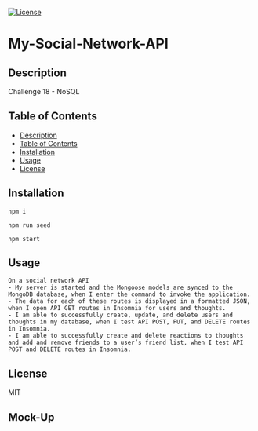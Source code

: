 [![License](https://img.shields.io/badge/License-MIT-ff69b4.svg)](https://opensource.org/licenses/MIT)

# My-Social-Network-API



## Description
Challenge 18 - NoSQL


## Table of Contents 

  - [Description](#description)
  - [Table of Contents](#table-of-contents)
  - [Installation](#installation)
  - [Usage](#usage)
  - [License](#license)




## Installation
```
npm i

npm run seed

npm start

```

## Usage
```
On a social network API
- My server is started and the Mongoose models are synced to the MongoDB database, when I enter the command to invoke the application.
- The data for each of these routes is displayed in a formatted JSON, when I open API GET routes in Insomnia for users and thoughts.
- I am able to successfully create, update, and delete users and thoughts in my database, when I test API POST, PUT, and DELETE routes in Insomnia.
- I am able to successfully create and delete reactions to thoughts and add and remove friends to a user’s friend list, when I test API POST and DELETE routes in Insomnia.

```


## License
MIT

## Mock-Up


